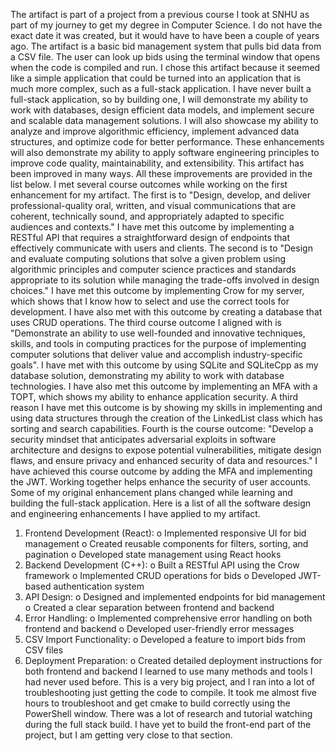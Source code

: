 The artifact is part of a project from a previous course I took at SNHU as part of my journey to get my degree in Computer Science.
 I do not have the exact date it was created, but it would have to have been a couple of years ago. The artifact is a basic bid management system that pulls bid data from a CSV file.
 The user can look up bids using the terminal window that opens when the code is compiled and run. I chose this artifact because it seemed like a simple application that could be turned into an application that is much more complex, such as a full-stack application.
 I have never built a full-stack application, so by building one, I will demonstrate my ability to work with databases, design efficient data models, and implement secure and scalable data management solutions.
 I will also showcase my ability to analyze and improve algorithmic efficiency, implement advanced data structures, and optimize code for better performance.
 These enhancements will also demonstrate my ability to apply software engineering principles to improve code quality, maintainability, and extensibility. This artifact has been improved in many ways.
 All these improvements are provided in the list below. I met several course outcomes while working on the first enhancement for my artifact. The first is to "Design, develop, and deliver professional-quality oral, written, and visual communications that are coherent, technically sound, and appropriately adapted to specific audiences and contexts."
 I have met this outcome by implementing a RESTful API that requires a straightforward design of endpoints that effectively communicate with users and clients.
 The second is to "Design and evaluate computing solutions that solve a given problem using algorithmic principles and computer science practices and standards appropriate to its solution while managing the trade-offs involved in design choices."
 I have met this outcome by implementing Crow for my server, which shows that I know how to select and use the correct tools for development. I have also met with this outcome by creating a database that uses CRUD operations. 
The third course outcome I aligned with is "Demonstrate an ability to use well-founded and innovative techniques, skills, and tools in computing practices for the purpose of implementing computer solutions that deliver value and accomplish industry-specific goals".
 I have met with this outcome by using SQLite and SQLiteCpp as my database solution, demonstrating my ability to work with database technologies. I have also met this outcome by implementing an MFA with a TOPT, which shows my ability to enhance application security.
 A third reason I have met this outcome is by showing my skills in implementing and using data structures through the creation of the LinkedList class which has sorting and search capabilities.
Fourth is the course outcome: "Develop a security mindset that anticipates adversarial exploits in software architecture and designs to expose potential vulnerabilities, mitigate design flaws, and ensure privacy and enhanced security of data and resources."
 I have achieved this course outcome by adding the MFA and implementing the JWT. Working together helps enhance the security of user accounts.
Some of my original enhancement plans changed while learning and building the full-stack application. Here is a list of all the software design and engineering enhancements I have applied to my artifact.
1.	Frontend Development (React): 
o	Implemented responsive UI for bid management
o	Created reusable components for filters, sorting, and pagination
o	Developed state management using React hooks
2.	Backend Development (C++): 
o	Built a RESTful API using the Crow framework
o	Implemented CRUD operations for bids
o	Developed JWT-based authentication system
3.	API Design: 
o	Designed and implemented endpoints for bid management
o	Created a clear separation between frontend and backend
4.	Error Handling: 
o	Implemented comprehensive error handling on both frontend and backend
o	Developed user-friendly error messages
5.	CSV Import Functionality: 
o	Developed a feature to import bids from CSV files
6.	Deployment Preparation: 
o	Created detailed deployment instructions for both frontend and backend
I learned to use many methods and tools I had never used before. This is a very big project, and I ran into a lot of troubleshooting just getting the code to compile. It took me almost five hours to troubleshoot and get cmake to build correctly using the PowerShell window. There was a lot of research and tutorial watching during the full stack build. I have yet to build the front-end part of the project, but I am getting very close to that section. 
